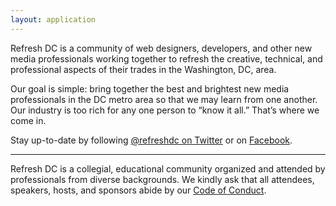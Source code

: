 ```yaml
---
layout: application
---
```


Refresh DC is a community of web designers, developers, and other new media professionals working together to refresh the creative, technical, and professional aspects of their trades in the Washington, DC, area.

<span class="highlight">Our goal is simple:</span> bring together the best and brightest new media professionals in the DC metro area so that we may learn from one another. Our industry is too rich for any one person to “know it all.” That’s where we come in.

Stay up-to-date by following <a href="http://twitter.com/refreshdc" rel="me">@refreshdc on Twitter</a> or on <a href="https://www.facebook.com/refreshdc" rel="me">Facebook</a>.

---

Refresh DC is a collegial, educational community organized and attended by professionals from diverse backgrounds. We kindly ask that all attendees, speakers, hosts, and sponsors abide by our [Code of Conduct](/conduct).